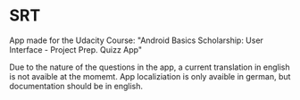 # SRT

App made for the Udacity Course: "Android Basics Scholarship: User Interface - Project Prep. Quizz App"

Due to the nature of the questions in the app, a current translation in english is not avaible at the momemt. App localiziation is only avaible in german, but documentation should be in english.



